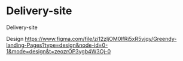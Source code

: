 # Delivery-site
Delivery-site

Design https://www.figma.com/file/zi12zljOM0lfRj5xR5vjqy/Greendy-landing-Pages?type=design&node-id=0-1&mode=design&t=zeozrOP3ygb4W3Oj-0
